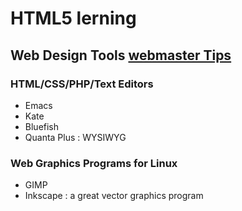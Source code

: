 HTML5 lerning
==========

## Web Design Tools [webmaster Tips](http://tips.webdesign10.com/using-linux-for-web-design-and-development-ubuntu)

### HTML/CSS/PHP/Text Editors ###
* Emacs 
* Kate
* Bluefish
* Quanta Plus : WYSIWYG

### Web Graphics Programs for Linux ###
* GIMP
* Inkscape : a great vector graphics program

